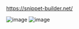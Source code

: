 https://snippet-builder.net/

![image](https://github.com/silviohfc/snippet-builder-v2/assets/50345168/2fd11beb-9ed3-4c03-a751-9384a7c5bb36)
![image](https://github.com/silviohfc/snippet-builder-v2/assets/50345168/4fdb9a46-8e8a-401f-a52e-33b527e9e2ed)
